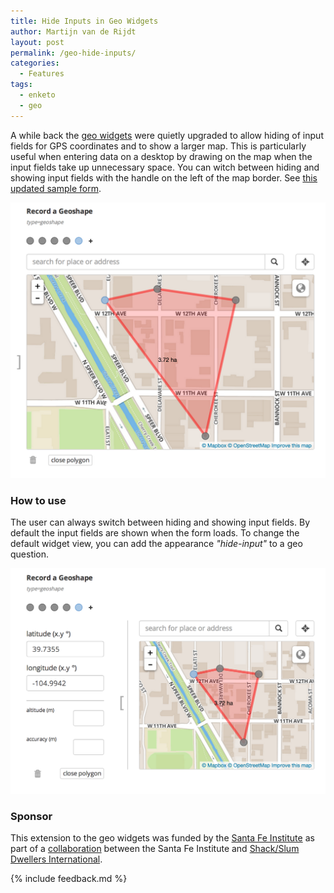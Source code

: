 ```yaml
---
title: Hide Inputs in Geo Widgets
author: Martijn van de Rijdt
layout: post
permalink: /geo-hide-inputs/
categories:
  - Features
tags:
  - enketo
  - geo
---
```


A while back the [geo widgets](/geo) were quietly upgraded to allow hiding of input fields for GPS coordinates and to show a larger map. This is particularly useful when entering data on a desktop by drawing on the map when the input fields take up unnecessary space. You can witch between hiding and showing input fields with the handle on the left of the map border. See [this updated sample form](https://geo.enketo.org/webform).

[![Screenshot Geoshape Widget with hidden inputs](../files/2014/09/inputs-hidden.png "Screenshot of Geoshape Widget with hidden inputs")](https://enke.to/::geo1)

### How to use

The user can always switch between hiding and showing input fields. By default the input fields are shown when the form loads. To change the default widget view, you can add the appearance _"hide-input"_ to a geo question. 

[![Screenshot of Geoshape Widget with shown inputs](../files/2014/09/inputs-shown.png "Screenshot of Geoshape Widget with inputs shown")](https://geo.enketo.org/webform)

### Sponsor

This extension to the geo widgets was funded by the [Santa Fe Institute](http://www.santafe.edu) as part of a [collaboration](http://www.santafe.edu/news/item/gates-slums-announce/) between the Santa Fe Institute and [Shack/Slum Dwellers International](http://www.sdinet.org/). 

{% include feedback.md %}
